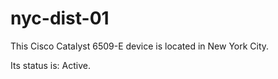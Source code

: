 # nyc-dist-01

This Cisco Catalyst 6509-E device is located in New York City.

Its status is: Active.
